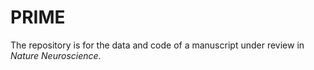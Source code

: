 # PRIME
The repository is for the data and code of a manuscript under review in _Nature Neuroscience_. 
